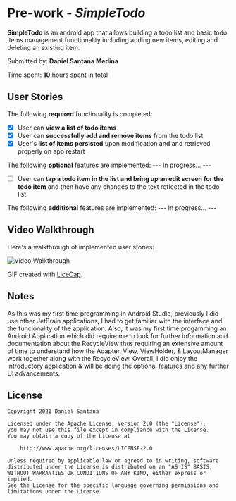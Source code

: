 # Pre-work - *SimpleTodo*

**SimpleTodo** is an android app that allows building a todo list and basic todo items management functionality including adding new items, editing and deleting an existing item.

Submitted by: **Daniel Santana Medina**

Time spent: **10** hours spent in total

## User Stories

The following **required** functionality is completed:

* [x] User can **view a list of todo items**
* [x] User can **successfully add and remove items** from the todo list
* [x] User's **list of items persisted** upon modification and and retrieved properly on app restart

The following **optional** features are implemented: --- In progress... ---

* [ ] User can **tap a todo item in the list and bring up an edit screen for the todo item** and then have any changes to the text reflected in the todo list

The following **additional** features are implemented: --- In progress... ---

## Video Walkthrough

Here's a walkthrough of implemented user stories:

<img src='https://i.imgur.com/lbU1ZPI.gif' title='Video Walkthrough' width='' alt='Video Walkthrough' />

GIF created with [LiceCap](http://www.cockos.com/licecap/).

## Notes

As this was my first time programming in Android Studio, previously I did use other JetBrain applications, I had to get familiar with the interface and the funcionality of the application. 
Also, it was my first time progamming an Android Application which did require me to look for further information and documentation about the RecycleView thus requiring an extensive amount 
of time to understand how the Adapter, View, ViewHolder, & LayoutManager work together along with the RecycleView. Overall, I did enjoy the introductory application & will be doing the optional 
features and any further UI advancements. 

## License

    Copyright 2021 Daniel Santana

    Licensed under the Apache License, Version 2.0 (the "License");
    you may not use this file except in compliance with the License.
    You may obtain a copy of the License at

        http://www.apache.org/licenses/LICENSE-2.0

    Unless required by applicable law or agreed to in writing, software
    distributed under the License is distributed on an "AS IS" BASIS,
    WITHOUT WARRANTIES OR CONDITIONS OF ANY KIND, either express or implied.
    See the License for the specific language governing permissions and
    limitations under the License.
